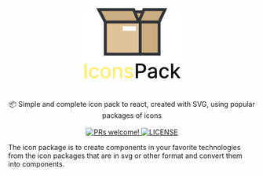 <div align="center">
 <a href="/" rel="noopener" target="_blank"><img width="200" src="www/static/images/icons-pack.png" alt="Icon-Pack-Logo"></a></p>
</div>

<br />

<div align="center">📦 Simple and complete icon pack to react, created with SVG, using popular packages of icons</div>

<br />

<div align="center">
   <a href="https://github.com/mamut-dev/icons-pack/pulls" target="_blank">
    <img src="https://img.shields.io/badge/prs-welcome-blue.svg?longCache=true" alt="PRs welcome!" />
  </a>

  <a href="https://github.com/mamut-dev/icons-pack/blob/master/LICENSE" target="_blank">
    <img src="https://img.shields.io/npm/l/@icons-pack/react-simple-icons?style=flat-square" alt="LICENSE" />
  </a>
</div>

The icon package is to create components in your favorite technologies from the icon packages that are in svg or other format and convert them into components.
